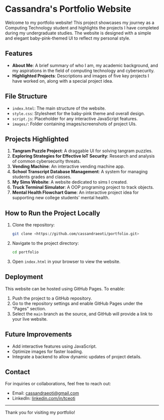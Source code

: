 # Cassandra's Portfolio Website

Welcome to my portfolio website! This project showcases my journey as a Computing Technology student and highlights the projects I have completed during my undergraduate studies. The website is designed with a simple and elegant baby-pink-themed UI to reflect my personal style.

## Features

- **About Me**: A brief summary of who I am, my academic background, and my aspirations in the field of computing technology and cybersecurity.
- **Highlighted Projects**: Descriptions and images of five key projects I have worked on, along with a special project idea.


## File Structure

- `index.html`: The main structure of the website.
- `style.css`: Stylesheet for the baby-pink theme and overall design.
- `script.js`: Placeholder for any interactive JavaScript features.
- `images/`: Folder containing images/screenshots of project UIs.

## Projects Highlighted

1. **Tangram Puzzle Project**: A draggable UI for solving tangram puzzles.
2. **Exploring Strategies for Effective IoT Security**: Research and analysis of common cybersecurity threats.
3. **Vending Machine**: An interactive vending machine app.
4. **School Transcript Database Management**: A system for managing students grades and classes.
5. **My Sims Website**: A website dedicated to sims I created.
6. **Truck Terminal Simulator**: A OOP programing project to track objects.
7. **Mental Health Flowchart Game**: An interactive project idea for supporting new college students' mental health.

## How to Run the Project Locally

1. Clone the repository:
   ```bash
   git clone <https://github.com/cassandraeoti/portfolio.git>
   ```
2. Navigate to the project directory:
   ```bash
   cd portfolio
   ```
3. Open `index.html` in your browser to view the website.

## Deployment

This website can be hosted using GitHub Pages. To enable:

1. Push the project to a GitHub repository.
2. Go to the repository settings and enable GitHub Pages under the "Pages" section.
3. Select the `main` branch as the source, and GitHub will provide a link to your live website.

## Future Improvements

- Add interactive features using JavaScript.
- Optimize images for faster loading.
- Integrate a backend to allow dynamic updates of project details.


## Contact

For inquiries or collaborations, feel free to reach out:

- Email: [cassandraeoti@gmail.com](mailto:cassandraeoti@gmail.com)
- LinkedIn: [linkedin.com/in/tceoti](https://linkedin.com/in/tceoti)

---
Thank you for visiting my portfolio!
